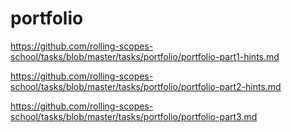 # portfolio

https://github.com/rolling-scopes-school/tasks/blob/master/tasks/portfolio/portfolio-part1-hints.md

https://github.com/rolling-scopes-school/tasks/blob/master/tasks/portfolio/portfolio-part2-hints.md

https://github.com/rolling-scopes-school/tasks/blob/master/tasks/portfolio/portfolio-part3.md

